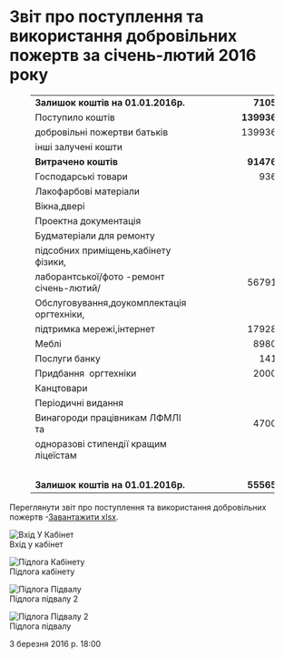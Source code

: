 # Звіт про поступлення та використання добровільних пожертв за січень-лютий 2016 року

<table style="width: 430px; margin-left: auto; margin-right: auto;" cellspacing="0" cellpadding="0" border="0"><colgroup><col span="5"> <col width="110"> </colgroup>
<tbody>
<tr height="25">
<td class="xl63" height="25"><strong>Залишок коштів на 01.01.2016р.</strong></td>
<td class="xl63" width="64"><strong>&nbsp;</strong></td>
<td class="xl63" width="64"><strong>&nbsp;</strong></td>
<td class="xl63" width="64"><strong>&nbsp;</strong></td>
<td class="xl65" width="64"><strong>&nbsp;</strong></td>
<td class="xl64" width="110" align="right"><strong>7105</strong></td>
</tr>
<tr height="25">
<td class="xl63" height="25">Поступило коштів&nbsp;</td>
<td class="xl63">&nbsp;</td>
<td class="xl63">&nbsp;</td>
<td class="xl63">&nbsp;</td>
<td class="xl65">&nbsp;</td>
<td class="xl64" align="right"><strong>139936</strong></td>
</tr>
<tr height="20">
<td class="xl65" height="20">добровільні пожертви батьків</td>
<td class="xl65">&nbsp;</td>
<td class="xl65">&nbsp;</td>
<td class="xl65">&nbsp;</td>
<td class="xl65">&nbsp;</td>
<td class="xl65" align="right">139936</td>
</tr>
<tr height="20">
<td class="xl65" height="20">інші залучені кошти</td>
<td class="xl65">&nbsp;</td>
<td class="xl65">&nbsp;</td>
<td class="xl65">&nbsp;</td>
<td class="xl65">&nbsp;</td>
<td class="xl65">&nbsp;</td>
</tr>
<tr height="25">
<td class="xl63" height="25"><strong>Витрачено коштів</strong></td>
<td class="xl63"><strong>&nbsp;</strong></td>
<td class="xl63"><strong>&nbsp;</strong></td>
<td class="xl63"><strong>&nbsp;</strong></td>
<td class="xl65"><strong>&nbsp;</strong></td>
<td class="xl64" align="right"><strong>91476</strong></td>
</tr>
<tr height="20">
<td class="xl65" height="20">Господарські товари</td>
<td class="xl65">&nbsp;</td>
<td class="xl65">&nbsp;</td>
<td class="xl65">&nbsp;</td>
<td class="xl65">&nbsp;</td>
<td class="xl65" align="right">936</td>
</tr>
<tr height="20">
<td class="xl65" height="20">Лакофарбові матеріали</td>
<td class="xl65">&nbsp;</td>
<td class="xl65">&nbsp;</td>
<td class="xl65">&nbsp;</td>
<td class="xl65">&nbsp;</td>
<td class="xl65">&nbsp;</td>
</tr>
<tr height="20">
<td class="xl65" height="20">Вікна,двері</td>
<td class="xl65">&nbsp;</td>
<td class="xl65">&nbsp;</td>
<td class="xl65">&nbsp;</td>
<td class="xl65">&nbsp;</td>
<td class="xl65">&nbsp;</td>
</tr>
<tr height="20">
<td class="xl65" height="20">Проектна документація</td>
<td class="xl65">&nbsp;</td>
<td class="xl65">&nbsp;</td>
<td class="xl65">&nbsp;</td>
<td class="xl65">&nbsp;</td>
<td class="xl65">&nbsp;</td>
</tr>
<tr height="20">
<td class="xl65" height="20">Будматеріали для ремонту</td>
<td class="xl65">&nbsp;</td>
<td class="xl65">&nbsp;</td>
<td class="xl65">&nbsp;</td>
<td class="xl65">&nbsp;</td>
<td class="xl65">&nbsp;</td>
</tr>
<tr height="20">
<td class="xl65" height="20">підсобних приміщень,кабінету фізики,</td>
<td class="xl65">&nbsp;</td>
<td class="xl65">&nbsp;</td>
<td class="xl65">&nbsp;</td>
<td class="xl65">&nbsp;</td>
<td class="xl65">&nbsp;</td>
</tr>
<tr height="20">
<td class="xl65" height="20">лаборантської/фото -ремонт січень-лютий/</td>
<td class="xl65">&nbsp;</td>
<td class="xl65">&nbsp;</td>
<td class="xl65">&nbsp;</td>
<td class="xl65">&nbsp;</td>
<td class="xl65" align="right">56791</td>
</tr>
<tr height="20">
<td class="xl65" height="20">Обслуговування,доукомплектація оргтехніки,</td>
<td class="xl65">&nbsp;</td>
<td class="xl65">&nbsp;</td>
<td class="xl65">&nbsp;</td>
<td class="xl65">&nbsp;</td>
<td class="xl65">&nbsp;</td>
</tr>
<tr height="20">
<td class="xl65" height="20">підтримка мережі,інтернет</td>
<td class="xl65">&nbsp;</td>
<td class="xl65">&nbsp;</td>
<td class="xl65">&nbsp;</td>
<td class="xl65">&nbsp;</td>
<td class="xl65" align="right">17928</td>
</tr>
<tr height="20">
<td class="xl65" height="20">Меблі</td>
<td class="xl65">&nbsp;</td>
<td class="xl65">&nbsp;</td>
<td class="xl65">&nbsp;</td>
<td class="xl65">&nbsp;</td>
<td class="xl65" align="right">8980</td>
</tr>
<tr height="20">
<td class="xl65" height="20">Послуги банку</td>
<td class="xl65">&nbsp;</td>
<td class="xl65">&nbsp;</td>
<td class="xl65">&nbsp;</td>
<td class="xl65">&nbsp;</td>
<td class="xl65" align="right">141</td>
</tr>
<tr height="20">
<td class="xl65" height="20">Придбання&nbsp; оргтехніки</td>
<td class="xl65">&nbsp;</td>
<td class="xl65">&nbsp;</td>
<td class="xl65">&nbsp;</td>
<td class="xl65">&nbsp;</td>
<td class="xl65" align="right">2000</td>
</tr>
<tr height="20">
<td class="xl65" height="20">Канцтовари&nbsp;</td>
<td class="xl65">&nbsp;</td>
<td class="xl65">&nbsp;</td>
<td class="xl65">&nbsp;</td>
<td class="xl65">&nbsp;</td>
<td class="xl65">&nbsp;</td>
</tr>
<tr height="20">
<td class="xl65" height="20">Періодичні видання</td>
<td class="xl65">&nbsp;</td>
<td class="xl65">&nbsp;</td>
<td class="xl65">&nbsp;</td>
<td class="xl65">&nbsp;</td>
<td class="xl65">&nbsp;</td>
</tr>
<tr height="20">
<td class="xl65" height="20">Винагороди працівникам ЛФМЛІ та&nbsp;</td>
<td class="xl65">&nbsp;</td>
<td class="xl65">&nbsp;</td>
<td class="xl65">&nbsp;</td>
<td class="xl65">&nbsp;</td>
<td class="xl65" align="right">4700</td>
</tr>
<tr height="20">
<td class="xl65" height="20">одноразові стипендії кращим ліцеїстам</td>
<td class="xl65">&nbsp;</td>
<td class="xl65">&nbsp;</td>
<td class="xl65">&nbsp;</td>
<td class="xl65">&nbsp;</td>
<td class="xl65">&nbsp;</td>
</tr>
<tr height="20">
<td class="xl65" height="20">&nbsp;</td>
<td class="xl65">&nbsp;</td>
<td class="xl65">&nbsp;</td>
<td class="xl65">&nbsp;</td>
<td class="xl65">&nbsp;</td>
<td class="xl65">&nbsp;</td>
</tr>
<tr height="25">
<td class="xl63" height="25"><strong>Залишок коштів на 01.01.2016р.</strong></td>
<td class="xl63"><strong>&nbsp;</strong></td>
<td class="xl63"><strong>&nbsp;</strong></td>
<td class="xl63"><strong>&nbsp;</strong></td>
<td class="xl65"><strong>&nbsp;</strong></td>
<td class="xl64" align="right"><strong>55565</strong></td>
</tr>
</tbody>
</table>

Переглянути звіт про поступлення та використання добровільних пожертв -[Завантажити xlsx](../files/public_information/звіт-лфмл-січень-лютий-2016-уточнення.xlsx).

![Вхід У Кабінет](../images/public_information/вхід-у-кабінет_500x885.jpg)  
Вхід у кабінет

![Підлога Кабінету](../images/public_information/підлога-кабінету_500x283.jpg)  
Підлога кабінету

![Підлога Підвалу](../images/public_information/підлога-підвалу_500x885.jpg)  
Підлога підвалу 2

![Підлога Підвалу 2](../images/public_information/підлога-підвалу-2_500x885.jpg)  
Підлога підвалу

3 березня 2016 р. 18:00
